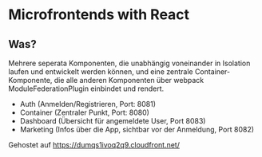 # Microfrontends with React

## Was?

Mehrere seperata Komponenten, die unabhängig voneinander in Isolation laufen und entwickelt werden können, und eine zentrale Container-
Komponente, die alle anderen Komponenten über webpack ModuleFederationPlugin einbindet und rendert.

-   Auth (Anmelden/Registrieren, Port: 8081)
-   Container (Zentraler Punkt, Port: 8080)
-   Dashboard (Übersicht für angemeldete User, Port 8083)
-   Marketing (Infos über die App, sichtbar vor der Anmeldung, Port 8082)

Gehostet auf https://dumqs1ivoq2q9.cloudfront.net/
